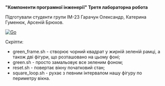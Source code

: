 **"Компоненти програмної інженерії" Третя лабораторна робота**

Підготували студенти групи ІМ-23 Гарачун Олександр, Катерина Гуменюк, Арсеній Брюхов.

[![Go](https://github.com/NikitaSutulov/software-architecture-lab3/actions/workflows/go.yml/badge.svg)](https://github.com/NikitaSutulov/software-architecture-lab3/actions/workflows/go.yml)



Скріпти:
+ green_frame.sh - створює чорний квадрат у жирній зеленій рамці, а також дві фігури, що розташовано на цьому фоні;
+ green.sh - просто замальовує все зеленим фоном;
+ reset.sh - повертає вікну початковий стан;
+ square_loop.sh - рухає з певним інтервалом нашу фігуру по периметру вікна.

